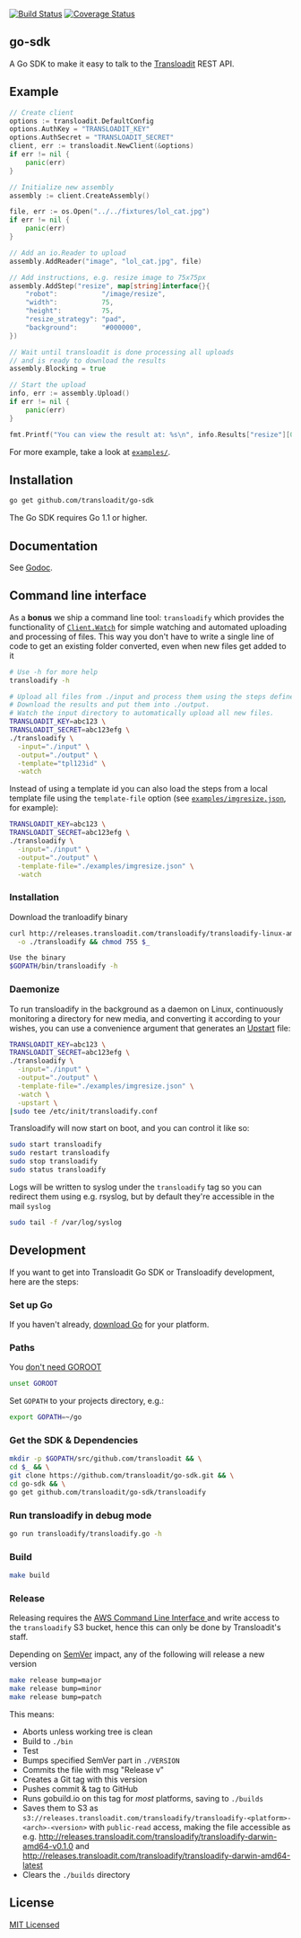 [![Build Status](https://travis-ci.org/transloadit/go-sdk.svg)](https://travis-ci.org/transloadit/go-sdk)
[![Coverage Status](https://coveralls.io/repos/transloadit/go-sdk/badge.png)](https://coveralls.io/r/transloadit/go-sdk)

## go-sdk

A Go SDK to make it easy to talk to the [Transloadit](https://transloadit.com) REST API.

## Example

```go
// Create client
options := transloadit.DefaultConfig
options.AuthKey = "TRANSLOADIT_KEY"
options.AuthSecret = "TRANSLOADIT_SECRET"
client, err := transloadit.NewClient(&options)
if err != nil {
    panic(err)
}

// Initialize new assembly
assembly := client.CreateAssembly()

file, err := os.Open("../../fixtures/lol_cat.jpg")
if err != nil {
    panic(err)
}

// Add an io.Reader to upload
assembly.AddReader("image", "lol_cat.jpg", file)

// Add instructions, e.g. resize image to 75x75px
assembly.AddStep("resize", map[string]interface{}{
    "robot":           "/image/resize",
    "width":           75,
    "height":          75,
    "resize_strategy": "pad",
    "background":      "#000000",
})

// Wait until transloadit is done processing all uploads
// and is ready to download the results
assembly.Blocking = true

// Start the upload
info, err := assembly.Upload()
if err != nil {
    panic(err)
}

fmt.Printf("You can view the result at: %s\n", info.Results["resize"][0].Url)
```

For more example, take a look at [`examples/`](https://github.com/transloadit/go-sdk/tree/master/examples).

## Installation

```bash
go get github.com/transloadit/go-sdk
```

The Go SDK requires Go 1.1 or higher.

## Documentation

See [Godoc](http://godoc.org/github.com/transloadit/go-sdk).

## Command line interface

As a **bonus** we ship a command line tool: `transloadify` which provides the functionality of [`Client.Watch`](http://godoc.org/github.com/transloadit/go-sdk#Client.Watch) for simple watching and automated uploading and processing of files. This way you don't have to write a single line of code to get an existing folder converted, even when new files get added to it

```bash
# Use -h for more help
transloadify -h

# Upload all files from ./input and process them using the steps defined in the template with the id 'tpl123id'.
# Download the results and put them into ./output.
# Watch the input directory to automatically upload all new files.
TRANSLOADIT_KEY=abc123 \
TRANSLOADIT_SECRET=abc123efg \
./transloadify \
  -input="./input" \
  -output="./output" \
  -template="tpl123id" \
  -watch
```

Instead of using a template id you can also load the steps from a local template file using the `template-file` option (see [`examples/imgresize.json`](examples/imgresize.json), for example):
```bash
TRANSLOADIT_KEY=abc123 \
TRANSLOADIT_SECRET=abc123efg \
./transloadify \
  -input="./input" \
  -output="./output" \
  -template-file="./examples/imgresize.json" \
  -watch
```

### Installation

Download the tranloadify binary

```bash
curl http://releases.transloadit.com/transloadify/transloadify-linux-amd64-latest \
  -o ./transloadify && chmod 755 $_
```

```bash
Use the binary
$GOPATH/bin/transloadify -h
```

### Daemonize

To run transloadify in the background as a daemon on Linux, continuously monitoring a directory for new media, and converting it according to your wishes, you can use a convenience argument that generates an [Upstart](http://upstart.ubuntu.com/) file:

```bash
TRANSLOADIT_KEY=abc123 \
TRANSLOADIT_SECRET=abc123efg \
./transloadify \
  -input="./input" \
  -output="./output" \
  -template-file="./examples/imgresize.json" \
  -watch \
  -upstart \
|sudo tee /etc/init/transloadify.conf
```

Transloadify will now start on boot, and you can control it like so:

```bash
sudo start transloadify
sudo restart transloadify
sudo stop transloadify
sudo status transloadify
```

Logs will be written to syslog under the `transloadify` tag so you can redirect them using e.g. rsyslog, but by default they're accessible in the mail `syslog`

```bash
sudo tail -f /var/log/syslog
```

## Development

If you want to get into Transloadit Go SDK or Transloadify development, here are the steps:

### Set up Go

If you haven't already, [download Go](http://golang.org/dl/) for your platform.

### Paths

You [don't need GOROOT](http://dave.cheney.net/2013/06/14/you-dont-need-to-set-goroot-)

```bash
unset GOROOT
```

Set `GOPATH` to your projects directory, e.g.:

```bash
export GOPATH=~/go
```

### Get the SDK & Dependencies

```bash
mkdir -p $GOPATH/src/github.com/transloadit && \
cd $_ && \
git clone https://github.com/transloadit/go-sdk.git && \
cd go-sdk && \
go get github.com/transloadit/go-sdk/transloadify
```

### Run transloadify in debug mode

```bash
go run transloadify/transloadify.go -h
```

### Build

```bash
make build
```

### Release

Releasing requires the [AWS Command Line Interface
](http://aws.amazon.com/cli/) and write access to the `transloadify` S3 bucket, hence this can only be done by Transloadit's staff.

Depending on [SemVer](http://semver.org/) impact, any of the following will release a new version

```bash
make release bump=major
make release bump=minor
make release bump=patch
```

This means:

 - Aborts unless working tree is clean
 - Build to `./bin`
 - Test
 - Bumps specified SemVer part in `./VERSION`
 - Commits the file with msg "Release v<version>"
 - Creates a Git tag with this version
 - Pushes commit & tag to GitHub
 - Runs gobuild.io on this tag for *most* platforms, saving to `./builds`
 - Saves them to S3 as `s3://releases.transloadit.com/transloadify/transloadify-<platform>-<arch>-<version>` with `public-read` access, making the file accessible as e.g. http://releases.transloadit.com/transloadify/transloadify-darwin-amd64-v0.1.0 and http://releases.transloadit.com/transloadify/transloadify-darwin-amd64-latest
 - Clears the `./builds` directory

## License

[MIT Licensed](LICENSE)
